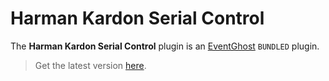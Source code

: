 # Harman Kardon Serial Control

The **Harman Kardon Serial Control** plugin is an [EventGhost](https://github.com/EventGhost/EventGhost) `BUNDLED` plugin.

> Get the latest version [here](https://github.com/EventGhost/EventGhost/tree/master/plugins/HarmanKardon).